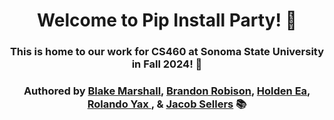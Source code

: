 <h1 align="center">Welcome to Pip Install Party! 👋</h1>
<h3 align="center">This is home to our work for CS460 at Sonoma State University in Fall 2024! 🚀</h3>

<h3 align="center">
  Authored by 
  <a href="https://github.com/officialblake">Blake Marshall</a>, 
  <a href="https://github.com/brandonuscg">Brandon Robison</a>, 
  <a href="https://github.com/holdenkea">Holden Ea</a>, 
  <a href="https://github.com/Ryax3">Rolando Yax </a>, & 
  <a href="https://github.com/JacobS999">Jacob Sellers</a> 📚
</h3>
